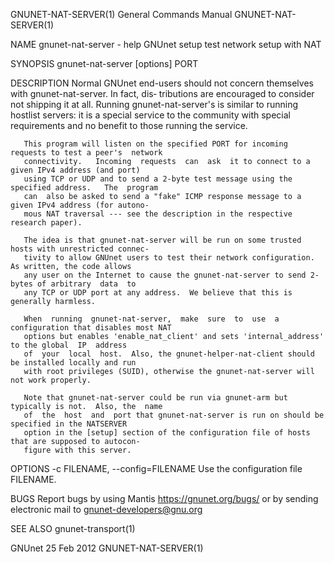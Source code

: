GNUNET-NAT-SERVER(1)                   General Commands Manual                   GNUNET-NAT-SERVER(1)

NAME
       gnunet-nat-server - help GNUnet setup test network setup with NAT

SYNOPSIS
       gnunet-nat-server [options] PORT

DESCRIPTION
       Normal  GNUnet  end-users should not concern themselves with gnunet-nat-server.  In fact, dis‐
       tributions are encouraged to consider not shipping it at all.  Running gnunet-nat-server's  is
       similar  to  running  hostlist  servers: it is a special service to the community with special
       requirements and no benefit to those running the service.

       This program will listen on the specified PORT for incoming requests to test a peer's  network
       connectivity.   Incoming  requests  can  ask  it to connect to a given IPv4 address (and port)
       using TCP or UDP and to send a 2-byte test message using the specified address.   The  program
       can  also be asked to send a "fake" ICMP response message to a given IPv4 address (for autono‐
       mous NAT traversal --- see the description in the respective research paper).

       The idea is that gnunet-nat-server will be run on some trusted hosts with unrestricted connec‐
       tivity to allow GNUnet users to test their network configuration.  As written, the code allows
       any user on the Internet to cause the gnunet-nat-server to send 2-bytes of arbitrary  data  to
       any TCP or UDP port at any address.  We believe that this is generally harmless.

       When  running  gnunet-nat-server,  make  sure  to  use  a configuration that disables most NAT
       options but enables 'enable_nat_client' and sets 'internal_address' to the global  IP  address
       of  your  local  host.  Also, the gnunet-helper-nat-client should be installed locally and run
       with root privileges (SUID), otherwise the gnunet-nat-server will not work properly.

       Note that gnunet-nat-server could be run via gnunet-arm but typically is not.  Also, the  name
       of  the  host  and  port that gnunet-nat-server is run on should be specified in the NATSERVER
       option in the [setup] section of the configuration file of hosts that are supposed to autocon‐
       figure with this server.

OPTIONS
       -c FILENAME,  --config=FILENAME
              Use the configuration file FILENAME.

BUGS
       Report  bugs  by  using  Mantis  <https://gnunet.org/bugs/>  or  by sending electronic mail to
       <gnunet-developers@gnu.org>

SEE ALSO
       gnunet-transport(1)

GNUnet                                       25 Feb 2012                         GNUNET-NAT-SERVER(1)
